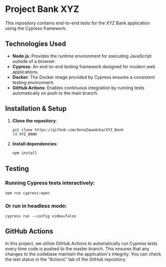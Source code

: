 # Project Bank XYZ

This repository contains end-to-end tests for the XYZ Bank application using the Cypress framework.

## Technologies Used

- **Node.js**: Provides the runtime environment for executing JavaScript outside of a browser.
- **Cypress**: An end-to-end testing framework designed for modern web applications.
- **Docker**: The Docker image provided by Cypress ensures a consistent testing environment.
- **GitHub Actions**: Enables continuous integration by running tests automatically on push to the main branch.

## Installation & Setup

1. **Clone the repository**:
    ```bash
    git clone https://github.com/AnnaZawadzka/XYZ_Bank
    cd XYZ_BANK
    ```

2. **Install dependencies**:
    ```bash
    npm install
    ```

## Testing

### Running Cypress tests interactively:

```bash
npm run cypress:open
```
### Or run in headless mode:
```
cypress run --config video=false
```

## GitHub Actions

In this project, we utilize GitHub Actions to automatically run Cypress tests every time code is pushed to the master branch. This ensures that any changes to the codebase maintain the application's integrity. You can check the test status in the "Actions" tab of the GitHub repository.
